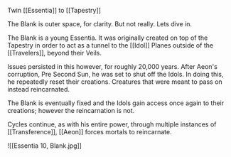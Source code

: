 Twin [[Essentia]] to [[Tapestry]]

The Blank is outer space, for clarity. But not really. Lets dive in. 

The Blank is a young Essentia. It was originally created on top of the Tapestry in order to act as a tunnel to the [[Idol]] Planes outside of the [[Travelers]], beyond their Veils. 

Issues persisted in this however, for roughly 20,000 years. After Aeon's corruption, Pre Second Sun, he was set to shut off the Idols. In doing this, he repeatedly reset their creations. Creatures that were meant to pass on instead reincarnated.

The Blank is eventually fixed and the Idols gain access once again to their creations; however the reincarnation is not. 

Cycles continue, as with his entire power, through multiple instances of [[Transference]], [[Aeon]] forces mortals to reincarnate. 


![[Essentia 10, Blank.jpg]]